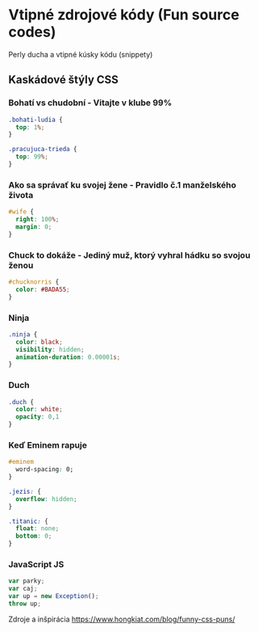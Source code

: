# Vtipné zdrojové kódy (Fun source codes)
Perly ducha a vtipné kúsky kódu (snippety)

## Kaskádové štýly CSS
### Bohatí vs chudobní - Vitajte v klube 99%
```css
.bohati-ludia {
  top: 1%;
}

.pracujuca-trieda {
  top: 99%;
}
```

### Ako sa správať ku svojej žene - Pravidlo č.1 manželského života
```css
#wife {
  right: 100%;
  margin: 0;
}

```

### Chuck to dokáže - Jediný muž, ktorý vyhral hádku so svojou ženou
```css
#chucknorris {
  color: #BADA55;
}

```

### Ninja
```css
.ninja {
  color: black;
  visibility: hidden;
  animation-duration: 0.00001s;
}

```

### Duch
```css
.duch {
  color: white;
  opacity: 0,1
}
```

### Keď Eminem rapuje
```css
#eminem
  word-spacing: 0;
}
```


```css
.jezis: {
  overflow: hidden;
}
```

```css
.titanic: {
  float: none;
  bottom: 0;
}
```

### JavaScript JS
```js
var parky;
var caj;
var up = new Exception();
throw up;

```

Zdroje a inšpirácia
https://www.hongkiat.com/blog/funny-css-puns/

